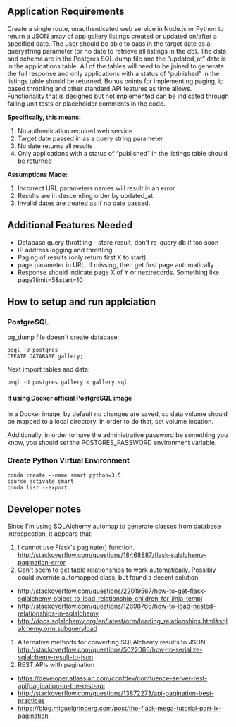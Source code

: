 ## Application Requirements
Create a single route, unauthenticated web service in Node.js or Python to return a JSON array of app gallery listings created or updated on/after a specified date. The user should be able to pass in the target date as a querystring parameter (or no date to retrieve all listings in the db). The data and schema are in the Postgres SQL dump file and the “updated_at” date is in the applications table. All of the tables will need to be joined to generate the full response and only applications with a status of “published” in the listings table should be returned. Bonus points for implementing paging, ip based throttling and other standard API features as time allows. Functionality that is designed but not implemented can be indicated through failing unit tests or placeholder comments in the code.

**Specifically, this means:**
1. No authentication required web service
1. Target date passed in as a query string parameter
1. No date returns all results
1. Only applications with a status of “published” in the listings table should be returned

**Assumptions Made:**
1. Incorrect URL parameters names will result in an error
1. Results are in descending order by updated_at
1. Invalid dates are treated as if no date passed.

## Additional Features Needed
* Database query throttling - store result, don't re-query db if too soon
* IP address logging and throttling
* Paging of results (only return first X to start).
 * page parameter in URL. If missing, then get first page automatically
 * Response should indicate page X of Y or nextrecords. Something like page?limit=5&start=10

## How to setup and run applciation
### PostgreSQL
pg_dump file doesn't create database:

    psql -U postgres
    CREATE DATABASE gallery;

Next import tables and data:

    psql -U postgres gallery < gallery.sql

#### If using Docker official PostgreSQL image
In a Docker image, by default no changes are saved, so data volume should be mapped to a local directory. In order to do that, set volume location.

Additionally, in order to have the administrative password be something you know, you should set the POSTGRES_PASSWORD environment variable.


### Create Python Virtual Environment

    conda create --name smart python=3.5
    source activate smart
    conda list --export

## Developer notes
Since I'm using SQLAlchemy automap to generate classes from database introspection, it appears that:
1. I cannot use Flask's paginate() function. http://stackoverflow.com/questions/18468887/flask-sqlalchemy-pagination-error
1. Can't seem to get table relationships to work automatically. Possibly could override automapped class, but found a decent solution.
 * http://stackoverflow.com/questions/22019567/how-to-get-flask-sqlalchemy-object-to-load-relationship-children-for-jinja-templ
 * http://stackoverflow.com/questions/12698766/how-to-load-nested-relationships-in-sqlalchemy
 * http://docs.sqlalchemy.org/en/latest/orm/loading_relationships.html#sqlalchemy.orm.subqueryload
1. Alternative methods for converting SQLAlchemy results to JSON: http://stackoverflow.com/questions/5022066/how-to-serialize-sqlalchemy-result-to-json
1. REST APIs with pagination
 * https://developer.atlassian.com/confdev/confluence-server-rest-api/pagination-in-the-rest-api
 * http://stackoverflow.com/questions/13872273/api-pagination-best-practices
 * https://blog.miguelgrinberg.com/post/the-flask-mega-tutorial-part-ix-pagination
